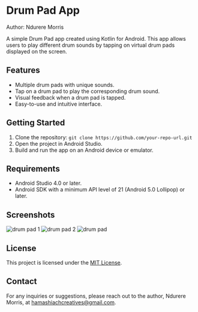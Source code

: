 # Drum Pad App

Author: Ndurere Morris

A simple Drum Pad app created using Kotlin for Android. This app allows users to play different drum sounds by tapping on virtual drum pads displayed on the screen.

## Features

- Multiple drum pads with unique sounds.
- Tap on a drum pad to play the corresponding drum sound.
- Visual feedback when a drum pad is tapped.
- Easy-to-use and intuitive interface.

## Getting Started

1. Clone the repository: `git clone https://github.com/your-repo-url.git`
2. Open the project in Android Studio.
3. Build and run the app on an Android device or emulator.

## Requirements

- Android Studio 4.0 or later.
- Android SDK with a minimum API level of 21 (Android 5.0 Lollipop) or later.

## Screenshots

![drum pad 1](https://github.com/HamashiachCreatives/Drum-Pad-App/assets/128135601/3b7198ad-4f93-40d1-815e-2571bfccc250)
![drum pad 2](https://github.com/HamashiachCreatives/Drum-Pad-App/assets/128135601/d0ff0ec6-47cd-4075-850a-972bcacb3ce2)
![drum pad](https://github.com/HamashiachCreatives/Drum-Pad-App/assets/128135601/b7cce451-9464-457f-be1f-a04a40949bdf)

## License

This project is licensed under the [MIT License](LICENSE).

## Contact

For any inquiries or suggestions, please reach out to the author, Ndurere Morris, at hamashiachcreatives@gmail.com.

